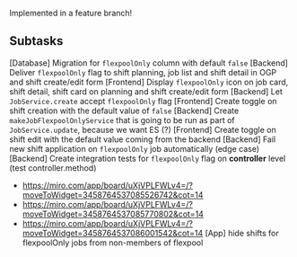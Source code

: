 Implemented in a feature branch!

## Subtasks
[Database] Migration for `flexpoolOnly` column with default `false`
[Backend] Deliver `flexpoolOnly` flag to shift planning, job list and shift detail in OGP and shift create/edit form
	[Frontend] Display `flexpoolOnly` icon on job card, shift detail, shift card on planning and shift create/edit form
[Backend] Let `JobService.create` accept `flexpoolOnly` flag
[Frontend] Create toggle on shift creation with the default value of `false`
[Backend] Create `makeJobFlexpoolOnlyService` that is going to be run as part of `JobService.update`, because we want ES (?)
[Frontend] Create toggle on shift edit with the default value coming from the backend
[Backend] Fail new shift application on `flexpoolOnly` job automatically (edge case)
[Backend] Create integration tests for `flexpoolOnly` flag on **controller** level (test controller.method)
- https://miro.com/app/board/uXjVPLFWLv4=/?moveToWidget=3458764537085526742&cot=14
- https://miro.com/app/board/uXjVPLFWLv4=/?moveToWidget=3458764537085770802&cot=14
- https://miro.com/app/board/uXjVPLFWLv4=/?moveToWidget=3458764537086001542&cot=14
[App] hide shifts for flexpoolOnly jobs from non-members of flexpool